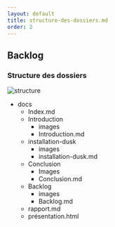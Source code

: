 ```yaml
---
layout: default
title: structure-des-dossiers.md
order: 2
---
```

<!--  -->

## Backlog

<!-- new slide -->

### Structure des dossiers

![structure](lab-laravel-dusk/docs/backlog/images/structer.jpg)

<!-- note -->
- docs
  - Index.md
  - Introduction
    - images
    - Introduction.md
  - installation-dusk
    - images
    - installation-dusk.md
  - Conclusion
    - Images
    - Conclusion.md
  - Backlog
    - images
    - Backlog.md
  -  rapport.md
  -  présentation.html

<!-- new slide -->